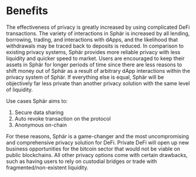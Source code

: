 # Benefits

The effectiveness of privacy is greatly increased by using complicated DeFi transactions. The variety of interactions in Sphär is increased by all lending, borrowing, trading, and interactions with dApps, and the likelihood that withdrawals may be traced back to deposits is reduced. In comparison to existing privacy systems, Sphär provides more reliable privacy with less liquidity and quicker speed to market. Users are encouraged to keep their assets in Sphär for longer periods of time since there are less reasons to shift money out of Sphär as a result of arbitrary dApp interactions within the privacy system of Sphär. If everything else is equal, Sphär will be objectively far less private than another privacy solution with the same level of liquidity.

Use cases Sphär aims to:

1. Secure data sharing
2. Auto revoke transaction on the protocol
3. Anonymous on-chain

For these reasons, Sphär is a game-changer and the most uncompromising and comprehensive privacy solution for DeFi. Private DeFi will open up new business opportunities for the bitcoin sector that would not be viable on public blockchains. All other privacy options come with certain drawbacks, such as having users to rely on custodial bridges or trade with fragmented/non-existent liquidity.
